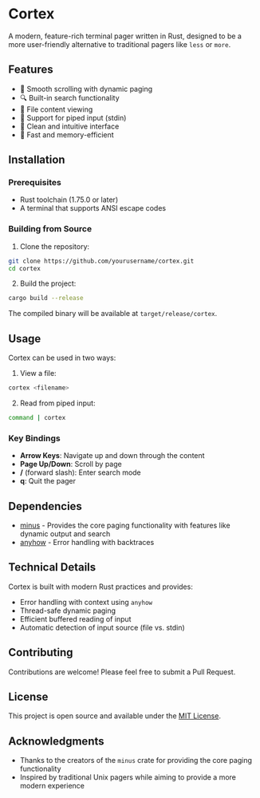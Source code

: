 # Cortex

A modern, feature-rich terminal pager written in Rust, designed to be a more user-friendly alternative to traditional pagers like `less` or `more`.

## Features

- 📜 Smooth scrolling with dynamic paging
- 🔍 Built-in search functionality
- 📁 File content viewing
- 📝 Support for piped input (stdin)
- 🎨 Clean and intuitive interface
- 🚀 Fast and memory-efficient

## Installation

### Prerequisites

- Rust toolchain (1.75.0 or later)
- A terminal that supports ANSI escape codes

### Building from Source

1. Clone the repository:
```bash
git clone https://github.com/yourusername/cortex.git
cd cortex
```

2. Build the project:
```bash
cargo build --release
```

The compiled binary will be available at `target/release/cortex`.

## Usage

Cortex can be used in two ways:

1. View a file:
```bash
cortex <filename>
```

2. Read from piped input:
```bash
command | cortex
```

### Key Bindings

- **Arrow Keys**: Navigate up and down through the content
- **Page Up/Down**: Scroll by page
- **/** (forward slash): Enter search mode
- **q**: Quit the pager

## Dependencies

- [minus](https://github.com/AMythicDev/minus) - Provides the core paging functionality with features like dynamic output and search
- [anyhow](https://crates.io/crates/anyhow) - Error handling with backtraces

## Technical Details

Cortex is built with modern Rust practices and provides:
- Error handling with context using `anyhow`
- Thread-safe dynamic paging
- Efficient buffered reading of input
- Automatic detection of input source (file vs. stdin)

## Contributing

Contributions are welcome! Please feel free to submit a Pull Request.

## License

This project is open source and available under the [MIT License](LICENSE).

## Acknowledgments

- Thanks to the creators of the `minus` crate for providing the core paging functionality
- Inspired by traditional Unix pagers while aiming to provide a more modern experience 